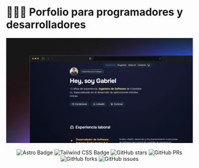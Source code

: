 # 👨🏻‍💻 Porfolio para programadores y desarrolladores

<div align="center">
<!-- TODO: cambiar url por el de cloudflare -->
<a href="https://example.com/">
<img src="./public/porfolio.webp">
</a>
<p></p>
</div>

<div align="center">

![Astro Badge](https://img.shields.io/badge/Astro-FF3E00?logo=astro&logoColor=fff&style=flat)
![Tailwind CSS Badge](https://img.shields.io/badge/Tailwind%20CSS-06B6D4?logo=tailwindcss&logoColor=fff&style=flat)
![GitHub stars](https://img.shields.io/github/stars/gago852/porfolio.ggomez.dev)
![GitHub PRs](https://img.shields.io/github/issues-pr/gago852/porfolio.ggomez.dev)
![GitHub forks](https://img.shields.io/github/forks/gago852/porfolio.ggomez.dev)
![GitHub issues](https://img.shields.io/github/issues/gago852/porfolio.ggomez.dev)

</div>
